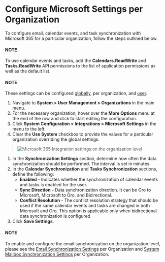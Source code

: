 <a id="organization-configuration-microsoft"></a>

# Configure Microsoft Settings per Organization

To configure email, calendar events, and task synchronization with Microsoft 365 for a particular organization, follow the steps outlined below.

#### NOTE
To use calendar events and tasks, add the **Calendars.ReadWrite** and **Tasks.ReadWrite** API permissions to the list of application permissions as well as the default list.

#### NOTE
These settings can be configured [globally](../../../../../configuration/system/integrations/microsoft-settings/index.md#configuration-integrations-microsoft), per organization, and [user](../../../../users/configuration/user-microsoft-settings.md#user-configuration-microsoft-settings).

1. Navigate to **System > User Management > Organizations** in the main menu.
2. For the necessary organization, hover over the <i class="fa fa-ellipsis-h fa-lg" aria-hidden="true"></i> **More Options** menu at the end of the row and click <i class="fas fa-cog" aria-hidden="true"></i> to start editing the configuration.
3. Click **System Configuration > Integrations > Microsoft Settings** in the menu to the left.
4. Clear the **Use System** checkbox to provide the values for a particular organization overriding the global settings.

> ![Microsoft 365 Integration settings on the organization level](user/img/system/user_management/org_configuration/general/microsoft-settings-organization.png)
1. In the **Synchronization Settings** section, determine how often the data synchronization should be performed. The interval is set in minutes.
2. In the **Calendar Synchronization** and **Tasks Synchronization** sections, define the following:
   * **Enabled** - Indicates whether the synchronization of calendar events and tasks is enabled for the user.
   * **Sync Direction** - Data synchronization direction. It can be Oro to Microsoft, Microsoft to Oro, and Bidirectional.
   * **Conflict Resolution** - The conflict resolution strategy that should be used if the same calendar events and tasks are changed in both Microsoft and Oro. This option is applicable only when bidirectional data synchronization is configured.
3. Click **Save Settings**.

#### NOTE
To enable and configure the email synchronization on the organization level, please see the [Email Synchronization Settings](../organization-email-settings.md#admin-configuration-email-configuration-organization) per Organization and [System Mailbox Synchronization Settings](../organization-email-settings.md#admin-configuration-system-mailboxes-organization) per Organization.

<!-- fa-bars = fa-navicon -->
<!-- Ic Tiles is used as Set As Default in saved views, and as tiles in display layout options -->
<!-- IcPencil refers to Rename in Commerce and Inline Editing in CRM -->
<!-- Check mark in the square. -->
<!-- SortDesc is also used as drop-down arrow -->
<!-- A -->
<!-- B -->
<!-- C -->
<!-- D -->
<!-- E -->
<!-- F -->
<!-- G -->
<!-- H -->
<!-- I -->
<!-- L -->
<!-- M -->
<!-- P -->
<!-- R -->
<!-- S -->
<!-- T -->
<!-- U -->
<!-- Z -->
